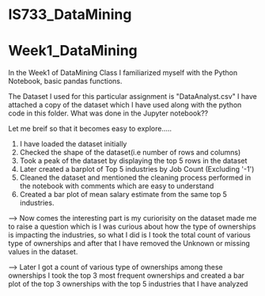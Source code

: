 # IS733_DataMining
# Week1_DataMining
In the Week1 of DataMining Class I familiarized myself with the Python Notebook, basic pandas functions.

The Dataset I used for this particular assignment is "DataAnalyst.csv" I have attached a copy of the dataset which I have used along with the python code in this folder.
What was done in the Jupyter notebook??
 
Let me breif so that it becomes easy to explore..... 
1. I have loaded the dataset initially
2. Checked the shape of the dataset(i.e number of rows and columns)
3. Took a peak of the dataset by displaying the top 5 rows in the dataset
4. Later created a barplot of Top 5 industries by Job Count (Excluding '-1')
5. Cleaned the dataset and mentioned the cleaning process performed in the notebook with comments which are easy to understand
6. Created a bar plot of mean salary estimate from the same top 5 industries.

--> Now comes the interesting part is my curiorisity on the dataset made me to raise a question which is I was curious about how the type of ownerships is impacting the industries, so what I did is I took the total count of various type of ownerships and after that I have removed the Unknown or missing values in the dataset.
    
--> Later I got a count of various type of ownerships among these ownerships I took the top 3 most frequent ownerships and created a bar plot of the top 3 ownerships with the top 5 industries that I have analyzed
